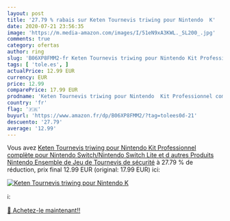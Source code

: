```yaml
---
layout: post
title: '27.79 % rabais sur Keten Tournevis triwing pour Nintendo  K'
date: 2020-07-21 23:56:35
image: 'https://m.media-amazon.com/images/I/51eN9xA3KWL._SL200_.jpg'
comments: true
category: ofertas
author: ring
slug: 'B06XP8FMM2-fr Keten Tournevis triwing pour Nintendo Kit Professionnel...'
tags: [ 'tole.es', ]
actualPrice: 12.99 EUR
currency: EUR
price: 12.99
comparePrice: 17.99 EUR
prodname: 'Keten Tournevis triwing pour Nintendo  Kit Professionnel complète pour Nintendo Switch/Nintendo Switch Lite et d autres Produits Nintendo  Ensemble de Jeu de Tournevis de sécurité'
country: 'fr'
flag: '🇫🇷'
buyurl: 'https://www.amazon.fr/dp/B06XP8FMM2/?tag=tolees0d-21'
descuento: '27.79'
average: '12.99'
---
```


Vous avez [Keten Tournevis triwing pour Nintendo  Kit Professionnel complète pour Nintendo Switch/Nintendo Switch Lite et d autres Produits Nintendo  Ensemble de Jeu de Tournevis de sécurité](https://www.amazon.fr/dp/B06XP8FMM2/?tag=tolees0d-21)  à  27.79 % de réduction, prix final  12.99 EUR (original: 17.99 EUR) ici:

[![Keten Tournevis triwing pour Nintendo  K](https://m.media-amazon.com/images/I/51eN9xA3KWL._SL200_.jpg)](https://www.amazon.fr/dp/B06XP8FMM2/?tag=tolees0d-21)

ℹ️:


[🛒 Achetez-le maintenant!!](https://www.amazon.fr/dp/B06XP8FMM2/?tag=tolees0d-21)
